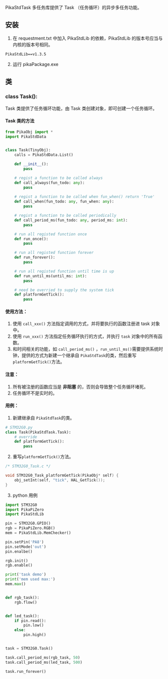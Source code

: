 PikaStdTask 多任务库提供了 Task （任务循环）的异步多任务功能。
## 安装

1. 在 requestment.txt 中加入 PikaStdLib 的依赖，PikaStdLib 的版本号应当与内核的版本号相同。
```
PikaStdLib==v1.3.5
```

2. 运行 pikaPackage.exe
## 类
### class Task():
Task 类提供了任务循环功能，由 Task 类创建对象，即可创建一个任务循环。
#### Task 类的方法
```python
from PikaObj import *
import PikaStdData


class Task(TinyObj):
    calls = PikaStdData.List()

    def __init__():
        pass

    # regist a function to be called always
    def call_always(fun_todo: any):
        pass
    
    # regist a function to be called when fun_when() return 'True'
    def call_when(fun_todo: any, fun_when: any):
        pass

    # regist a function to be called periodically 
    def call_period_ms(fun_todo: any, period_ms: int):
        pass

    # run all registed function once
    def run_once():
        pass

    # run all registed function forever
    def run_forever():
        pass

    # run all registed function until time is up
    def run_until_ms(until_ms: int):
        pass

    # need be overried to supply the system tick
    def platformGetTick():
        pass

```
#### 使用方法：

1. 使用 `call_xxx()` 方法指定调用的方式，并将要执行的函数注册进 task 对象中。
1. 使用 `run_xxx()` 方法指定任务循环执行的方式，并执行 `task` 对象中的所有函数。
1. 和时间相关的功能，如 `call_period_ms()` ，`run_until_ms()`需要提供系统时钟，提供的方式为新建一个继承自 `PikaStdTask`的类，然后重写`platformGetTick()`方法。
#### 注意：

1. 所有被注册的函数应当是 **非阻塞** 的，否则会导致整个任务循环堵死。
1. 任务循环不是实时的。
#### 用例：

1. 新建继承自 `PikaStdTask`的类。
```python
# STM32G0.py
class Task(PikaStdTask.Task):
    # override
    def platformGetTick():
        pass
```

2. 重写`platformGetTick()`方法。
```c
/* STM32G0_Task.c */

void STM32G0_Task_platformGetTick(PikaObj* self) {
    obj_setInt(self, "tick", HAL_GetTick());
}
```

3. python 用例
```python
import STM32G0
import PikaPiZero
import PikaStdLib

pin = STM32G0.GPIO()
rgb = PikaPiZero.RGB()
mem = PikaStdLib.MemChecker()

pin.setPin('PA8')
pin.setMode('out')
pin.enalbe()

rgb.init()
rgb.enable()

print('task demo')
print('mem used max:')
mem.max()


def rgb_task():
    rgb.flow()


def led_task():
    if pin.read():
        pin.low()
    else:
        pin.high()


task = STM32G0.Task()

task.call_period_ms(rgb_task, 50)
task.call_period_ms(led_task, 500)

task.run_forever()

```
